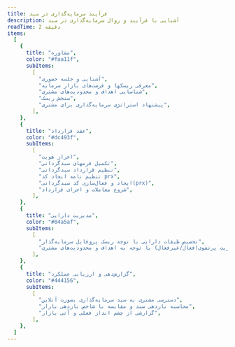 ```yaml
---
title: فرآیند سرمایه‌گذاری در سبد
description: آشنایی با فرآیند و روال سرمایه‌گذاری در سبد
readTime: 2 دقیقه
items:
  [
    {
      title: "مشاوره",
      color: "#faa11f",
      subItems:
        [
          "آشنایی و جلسه حضوری",
          "معرفی ریسکها و فرصت‌های بازار سرمایه",
          "شناسایی اهداف و محدودیت‌های مشتری",
          "سنجش ریسک",
          "پیشنهاد استراتژی سرمایه‌گذاری برای مشتری",
        ],
    },
    {
      title: "عقد قرارداد",
      color: "#dc493f",
      subItems:
        [
          "احراز هویت",
          "تکمیل فرمهای سبدگردانی",
          "تنظیم قرارداد سبدگردانی",
          "تنظیم نامه ایجاد کد prx",
          "ایجاد و فعال‌سازی کد سبدگردانی(prx)",
          "شروع معاملات و اجرای قرارداد",
        ],
    },
    {
      title: "مدیریت دارایی",
      color: "#04a5af",
      subItems:
        [
          "تخصیص طبقات دارایی با توجه ریسک پروفایل سرمایه‌گذار",
          "نحوه مدیریت پرتفوی(فعال/غیرفعال) با توجه به اهداف و محدودیت‌های مشتری",
        ],
    },
    {
      title: "گزارش‌دهی و ارزیابی عملکرد",
      color: "#444156",
      subItems:
        [
          "دسترسی مشتری به سبد سرمایه‌گذاری بصورت آنلاین",
          "محاسبه بازدهی سبد و مقایسه با شاخص بازدهی بازار",
          "گزارشی از چشم انداز فعلی و آتی بازار",
        ],
    },
  ]
---
```


<process-timeline :items="items"></process-timeline>
